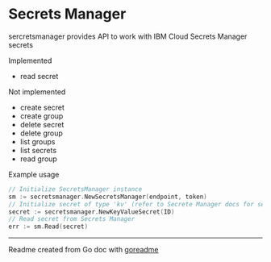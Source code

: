 # Secrets Manager

sercretsmanager provides API to work with IBM Cloud Secrets Manager secrets

Implemented
- read secret

Not implemented
- create secret
- create group
- delete secret
- delete group
- list groups
- list secrets
- read group

Example usage

```go
// Initialize SecretsManager instance
sm := secretsmanager.NewSecretsManager(endpoint, token)
// Initialize secret of type 'kv' (refer to Secrete Manager docs for secrets types) with ID
secret := secretsmanager.NewKeyValueSecret(ID)
// Read secret from Secrets Manager
err := sm.Read(secret)
```

---
Readme created from Go doc with [goreadme](https://github.com/posener/goreadme)
